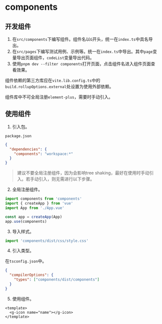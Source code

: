 # components

## 开发组件

1. 在`src/components`下编写组件。组件名以`G`开头，统一在`index.ts`中具名导出。
2. 在`src/pages`下编写测试用例、示例等。统一在`index.ts`中导出。其中`page`变量导出页面组件，`codeList`变量导出代码。
3. 使用`pnpm dev --filter components`打开页面，点击组件名进入组件页面查看效果。

组件依赖的第三方库应在`vite.lib.config.ts`中的`build.rollupOptions.external`处设置为使用外部依赖。

组件库中不可全局注册`element-plus`，需要时手动引入。

## 使用组件

1. 引入包。

`package.json`

```json
{
  "dependencies": {
    "components": "workspace:*"
  }
}
```

> 建议不要全局注册组件，因为会影响tree shaking，最好在使用时手动引入。若手动引入，则无需进行以下步骤。

2. 全局注册组件。

```typescript
import components from 'components'
import { createApp } from 'vue'
import App from './App.vue'

const app = createApp(App)
app.use(components)
```

3. 导入样式。

```typescript
import 'components/dist/css/style.css'
```

4. 引入类型。

在`tsconfig.json`中。

```json
{
  "compilerOptions": {
    "types": ["components/dist/components"]
  }
}
```

5. 使用组件。

```vue
<template>
  <g-icon name="name"></g-icon>
</template>
```

